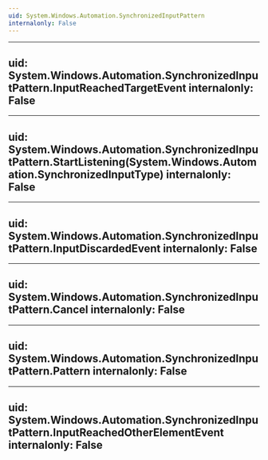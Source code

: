 ```yaml
---
uid: System.Windows.Automation.SynchronizedInputPattern
internalonly: False
---
```


---
uid: System.Windows.Automation.SynchronizedInputPattern.InputReachedTargetEvent
internalonly: False
---

---
uid: System.Windows.Automation.SynchronizedInputPattern.StartListening(System.Windows.Automation.SynchronizedInputType)
internalonly: False
---

---
uid: System.Windows.Automation.SynchronizedInputPattern.InputDiscardedEvent
internalonly: False
---

---
uid: System.Windows.Automation.SynchronizedInputPattern.Cancel
internalonly: False
---

---
uid: System.Windows.Automation.SynchronizedInputPattern.Pattern
internalonly: False
---

---
uid: System.Windows.Automation.SynchronizedInputPattern.InputReachedOtherElementEvent
internalonly: False
---
